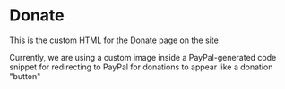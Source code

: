 # Donate

This is the custom HTML for the Donate page on the site

Currently, we are using a custom image inside a PayPal-generated code snippet for redirecting to PayPal for donations to appear like a donation "button"
